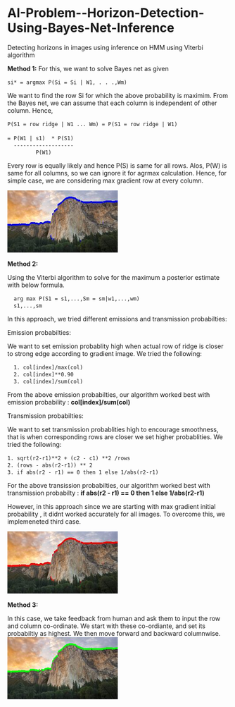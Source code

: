 # AI-Problem--Horizon-Detection-Using-Bayes-Net-Inference
Detecting horizons in images using inference on HMM using Viterbi algorithm

**Method 1:**
For this, we want to solve Bayes net as given

    si* = argmax P(Si = Si | W1, . . .,Wm)
 
We want to find the row Si for which the above probability is maximim. From the Bayes net, we can assume that each column is independent of other column. Hence,

    P(S1 = row ridge | W1 ... Wm) = P(S1 = row ridge | W1)
    
    = P(W1 | s1)  * P(S1)
      -------------------
             P(W1)
             
 Every row is equally likely and hence P(S) is same for all rows. Alos, P(W) is same for all columns, so we can ignore it for agrmax calculation. Hence, for simple case, we are considering max gradient row at every column.
 
 ![alt text](https://github.com/nehapai23/AI-Problem--Horizon-Detection-Using-Bayes-Net-Inference/blob/master/mountain1/output_simple.jpg)
 
 **Method 2:**
 
Using the Viterbi algorithm to solve for the maximum a posterior estimate with below formula.

      arg max P(S1 = s1,...,Sm = sm|w1,...,wm)
      s1,...,sm

In this approach, we tried different emissions and transmission probabilties:

Emission probabilties:

We want to set emission probablity high when actual row of ridge is closer to strong edge according to gradient image. We tried the following: 

      1. col[index]/max(col)
      2. col[index]**0.90
      3. col[index]/sum(col)

From the above emission probabilties, our algorithm worked best with emission probability : **col[index]/sum(col)**

Transmission probabilties:

We want to set transmission probablities high to encourage smoothness, that is when corresponding rows are closer we set higher probablities. We tried the following:

    1. sqrt(r2-r1)**2 + (c2 - c1) **2 /rows
    2. (rows - abs(r2-r1)) ** 2
    3. if abs(r2 - r1) == 0 then 1 else 1/abs(r2-r1)
    
For the above transission probabilties, our algorithm worked best with transmission probabilty : 
**if abs(r2 - r1) == 0 then 1 else 1/abs(r2-r1)**

However, in this approach since we are starting with max gradient initial probability , it didnt worked accurately for all images.
To overcome this, we implemeneted third case.

![alt text](https://github.com/nehapai23/AI-Problem--Horizon-Detection-Using-Bayes-Net-Inference/blob/master/mountain1/output_map.jpg)

**Method 3:**

In this case, we take feedback from human and ask them to input the row and column co-ordinate. We start with these co-ordiante, and set its probabiltiy as highest. We then move forward and backward columnwise.
![alt text](https://github.com/nehapai23/AI-Problem--Horizon-Detection-Using-Bayes-Net-Inference/blob/master/mountain1/output_human.jpeg)
